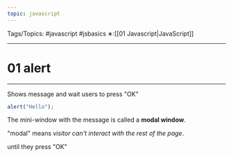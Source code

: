 ```yaml
---
topic: javascript
---
```

Tags/Topics: #javascript #jsbasics 
∗:[[01 Javascript|JavaScript]] 

---
# 01 alert

--- 
Shows message and wait users to press "OK"
```javascript
alert("Hello");
```

The mini-window with the message is called a __modal window__. 

"modal" means _visitor can't interact with the rest of the page_.

until they press "OK"